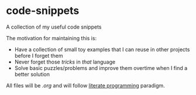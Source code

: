 # code-snippets
A collection of my useful code snippets

The motivation for maintaining this is:
* Have a collection of small toy examples that I can reuse in other projects before I forget them
* Never forget those *tricks* in *that* language
* Solve basic puzzles/problems and improve them overtime when I find a better solution

All files will be *.org* and will follow [literate programming](https://en.wikipedia.org/wiki/Literate_programming) paradigm.
